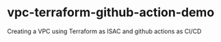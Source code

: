 # vpc-terraform-github-action-demo
Creating a VPC using Terraform as ISAC and github actions as CI/CD
